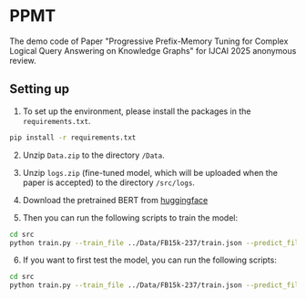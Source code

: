 # PPMT

The demo code of Paper "Progressive Prefix-Memory Tuning for Complex Logical Query Answering on Knowledge Graphs" for IJCAI 2025 anonymous review.

## Setting up
1. To set up the environment, please install the packages in the `requirements.txt`.
```bash
pip install -r requirements.txt
```

2. Unzip `Data.zip` to the directory `/Data`.

3. Unzip `logs.zip` (fine-tuned model, which will be uploaded when the paper is accepted) to the directory `/src/logs`.

4. Download the pretrained BERT from [huggingface](https://huggingface.co/google-bert/bert-base-cased/tree/main)

5. Then you can run the following scripts to train the model:
```bash
cd src
python train.py --train_file ../Data/FB15k-237/train.json --predict_file ../Data/FB15k-237/ --test_file ../Data/FB15k-237/ --do_train --do_eval --do_test --nentity 14505 --nrelation 474 --is_memory --memory_size 20 --prefix train_FB15k-237 --train_batch_size 128 --learning_rate 5e-5 --num_train_epochs 30
```

6. If you want to first test the model, you can run the following scripts:
```bash
cd src
python train.py --train_file ../Data/FB15k-237/train.json --predict_file ../Data/FB15k-237/ --test_file ../Data/FB15k-237/ --do_test --init_checkpoint ./logs/06-28-2024/train_FB15k-237-bsz128-lr5e-05-epoch30.0-maxlen128_neg128/checkpoint --nentity 14505 --nrelation 474 --is_memory --memory_size 20 --prefix train_FB15k-237 --train_batch_size 128 --learning_rate 5e-5 --num_train_epochs 30
```

